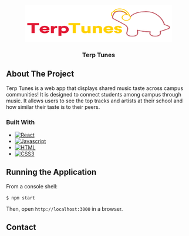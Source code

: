 
<div align="center">
  <a href="https://github.com/mollypanepento/CLTeam11.git">
    <img src="frontend/src/assets/images/TerpTunesLogo.png" alt="Logo" width="400" height="100">
  </a>
  <br />
<a href="https://www.flaticon.com/free-icons/nutritionist" title="nutritionist icons">
   
  </a>

<h3 align="center">Terp Tunes</h3>

</div>

<!-- ABOUT THE PROJECT -->
## About The Project
Terp Tunes is a web app that displays shared music taste across campus communities! It is designed to connect students among campus through music. It allows users to see the top tracks and artists at their school and how similar their taste is to their peers.


### Built With

* [![React][React.js]][React-url]
* [![Javascript][JS.js]][JS-url]
* [![HTML][HTML.com]][HTML-url]
* [![CSS3][CSS.com]][CSS-url]

## Running the Application

From a console shell:

    $ npm start

Then, open `http://localhost:3000` in a browser.

## Contact


<!-- MARKDOWN LINKS & IMAGES -->
<!-- https://www.markdownguide.org/basic-syntax/#reference-style-links -->
[product-screenshot]: logo.png
[React.js]: https://img.shields.io/badge/React-20232A?style=for-the-badge&logo=react&logoColor=61DAFB
[React-url]: https://reactjs.org/
[JS.js]: https://img.shields.io/badge/javascript-%23323330.svg?style=for-the-badge&logo=javascript&logoColor=%23F7DF1E
[JS-url]: https://JavaScript.com/
[HTML.com]: https://img.shields.io/badge/html5-%23E34F26.svg?style=for-the-badge&logo=html5&logoColor=white
[HTML-url]: https://html.com/
[CSS.com]: https://img.shields.io/badge/css3-%231572B6.svg?style=for-the-badge&logo=css3&logoColor=white 
[CSS-url]: https://www.w3.org/Style/CSS/Overview.en.html#


